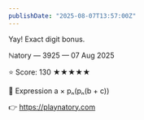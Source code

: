 ```yaml
---
publishDate: "2025-08-07T13:57:00Z"
---
```


Yay! Exact digit bonus.

ℕatory — 3925 — 07 Aug 2025

⭐ Score: 130 ★★★★★

🎯 Expression
a × pₙ(pₙ(b + c))

👉 https://playnatory.com
